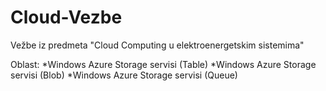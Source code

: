 # Cloud-Vezbe
Vežbe iz predmeta "Cloud Computing u elektroenergetskim sistemima"

Oblast: *Windows Azure Storage servisi (Table) 
        *Windows Azure Storage servisi (Blob)
        *Windows Azure Storage servisi (Queue)
